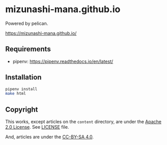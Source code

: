 # mizunashi-mana.github.io

Powered by pelican.

https://mizunashi-mana.github.io/

## Requirements

* pipenv: https://pipenv.readthedocs.io/en/latest/

## Installation

```bash
pipenv install
make html
```

## Copyright

This works, except articles on the `content` directory, are under the [Apache 2.0 License](https://www.apache.org/licenses/LICENSE-2.0).
See [LICENSE](LICENSE) file.

And, articles are under the [CC-BY-SA 4.0](https://creativecommons.org/licenses/by-sa/4.0/).
